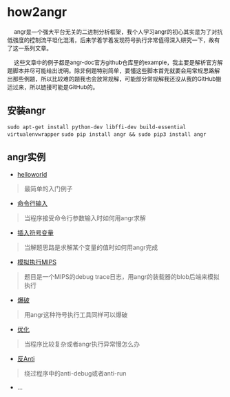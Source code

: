 # how2angr 

&nbsp;&nbsp;&nbsp;&nbsp;<font size=2>angr是一个强大平台无关的二进制分析框架，我个人学习angr的初心其实是为了对抗低强度的控制流平坦化混淆，后来学着学着发现符号执行非常值得深入研究一下，故有了这一系列文章。</font></br>

    <font size=2>这些文章中的例子都是angr-doc官方github仓库里的example，我主要是解析官方解题脚本并尽可能给出说明。除非例题特别简单，要懂这些脚本首先就要会用常规思路解出那些例题，所以比较难的题我也会放常规解，可能部分常规解我还没从我的GitHub搬运过来，所以链接可能是GitHub的。</font></br>

## 安装angr

`sudo apt-get install python-dev libffi-dev build-essential virtualenvwrapper`
`sudo pip install angr && sudo pip3 install angr`

## angr实例

- [helloworld](https://fanda.cloud/2019/03/13/angr%E5%AD%A6%E4%B9%A0-helloworld/)
> 最简单的入门例子
- [命令行输入](https://fanda.cloud/2019/03/13/angr%E5%AD%A6%E4%B9%A0-%E7%AC%AC%E4%BA%8C%E8%8A%82%E5%91%BD%E4%BB%A4%E8%A1%8C%E8%BE%93%E5%85%A5/)
> 当程序接受命令行参数输入时如何用angr求解
- [插入符号变量](https://fanda.cloud/2019/03/13/angr%E5%AD%A6%E4%B9%A0-%E7%AC%AC%E4%B8%89%E8%8A%82%E6%8F%92%E5%85%A5%E7%AC%A6%E5%8F%B7%E5%8F%98%E9%87%8F/)
> 当解题思路是求解某个变量的值时如何用angr完成
- [模拟执行MIPS](https://fanda.cloud/2019/03/13/angr%E5%AD%A6%E4%B9%A0-%E7%AC%AC%E5%9B%9B%E8%8A%82%E6%A8%A1%E6%8B%9F%E6%89%A7%E8%A1%8Cmips/)
> 题目是一个MIPS的debug trace日志，用angr的装载器的blob后端来模拟执行
- [爆破](https://fanda.cloud/2019/03/13/angr%E5%AD%A6%E4%B9%A0-%E7%AC%AC%E4%BA%94%E8%8A%82%E7%88%86%E7%A0%B4/)
> 用angr这种符号执行工具同样可以爆破
- [优化](https://github.com/fangdada/learning-angr/tree/master/ctf/%E4%BC%98%E5%8C%96)
> 当程序比较复杂或者angr执行异常慢怎么办
- [反Anti](https://github.com/fangdada/learning-angr/tree/master/ctf/%E5%8F%8Danti)
> 绕过程序中的anti-debug或者anti-run

- ...

